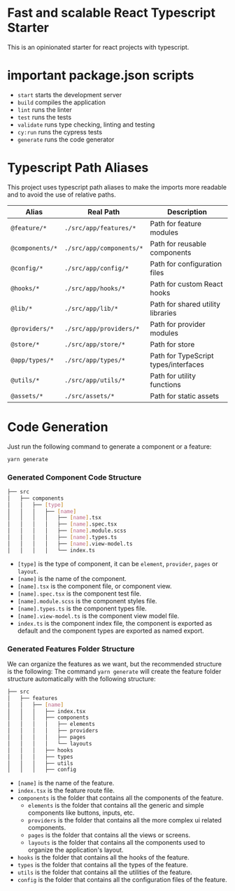 # Fast and scalable React Typescript Starter
This is an opinionated starter for react projects with typescript.

# important package.json scripts
- `start` starts the development server
- `build` compiles the application
- `lint` runs the linter
- `test` runs the tests
- `validate` runs type checking, linting and testing
- `cy:run` runs the cypress tests
- `generate` runs the code generator

# Typescript Path Aliases
This project uses typescript path aliases to make the imports more readable and to avoid the use of relative paths.

| Alias                | Real Path                      | Description                            |
|----------------------|--------------------------------|----------------------------------------|
| `@feature/*`         | `./src/app/features/*`         | Path for feature modules               |
| `@components/*`      | `./src/app/components/*`      | Path for reusable components            |
| `@config/*`          | `./src/app/config/*`           | Path for configuration files           |
| `@hooks/*`           | `./src/app/hooks/*`            | Path for custom React hooks            |
| `@lib/*`             | `./src/app/lib/*`              | Path for shared utility libraries      |
| `@providers/*`       | `./src/app/providers/*`        | Path for provider modules              |
| `@store/*`           | `./src/app/store/*`            | Path for store                         |
| `@app/types/*`       | `./src/app/types/*`            | Path for TypeScript types/interfaces   |
| `@utils/*`           | `./src/app/utils/*`            | Path for utility functions             |
| `@assets/*`          | `./src/assets/*`               | Path for static assets                 |

# Code Generation
Just run the following command to generate a component or a feature:
```bash
yarn generate
```
### Generated Component Code Structure

```bash
├── src
│   ├── components
│   │   ├── [type]
│   │   │   ├── [name]
│   │   │   │   ├── [name].tsx
│   │   │   │   ├── [name].spec.tsx
│   │   │   │   ├── [name].module.scss
│   │   │   │   ├── [name].types.ts
│   │   │   │   ├── [name].view-model.ts
│   │   │   │   └── index.ts
```
- `[type]` is the type of component, it can be `element`, `provider`, `pages` or `layout`.
- `[name]` is the name of the component.
- `[name].tsx` is the component file, or component view.
- `[name].spec.tsx` is the component test file.
- `[name].module.scss` is the component styles file.
- `[name].types.ts` is the component types file.
- `[name].view-model.ts` is the component view model file.
- `index.ts` is the component index file, the component is exported as default and the component types are exported as named export.


### Generated Features Folder Structure
We can organize the features as we want, but the recommended structure is the following:
The command `yarn generate` will create the feature folder structure automatically with the following structure:

```bash
├── src
│   ├── features
│   │   ├── [name]
│   │   │   ├── index.tsx
│   │   │   ├── components
│   │   │   │   ├── elements
│   │   │   │   ├── providers
│   │   │   │   ├── pages
│   │   │   │   └── layouts
│   │   │   ├── hooks
│   │   │   ├── types
│   │   │   ├── utils
│   │   │   ├── config
```
- `[name]` is the name of the feature.
- `index.tsx` is the feature route file.
- `components` is the folder that contains all the components of the feature.
  - `elements` is the folder that contains all the generic and simple components like buttons, inputs, etc.
  - `providers` is the folder that contains all the more complex ui related components.
  - `pages` is the folder that contains all the views or screens.
  - `layouts` is the folder that contains all the components used to organize the application's layout.
- `hooks` is the folder that contains all the hooks of the feature.
- `types` is the folder that contains all the types of the feature.
- `utils` is the folder that contains all the utilities of the feature.
- `config` is the folder that contains all the configuration files of the feature.
